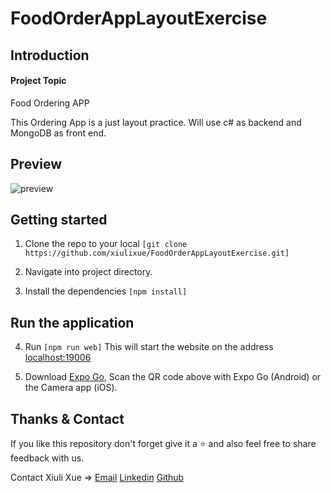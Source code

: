 # FoodOrderAppLayoutExercise

## Introduction

#### Project Topic

Food Ordering APP

This Ordering App is a just layout practice. Will use c# as backend and MongoDB as front end. 

## Preview

![preview](https://github.com/xiulixue/xiulixue-website/assets/106227623/7297a601-ccde-4cca-9677-4ee9f7548723)

## Getting started

1. Clone the repo to your local `[git clone https://github.com/xiulixue/FoodOrderAppLayoutExercise.git]`

2. Navigate into project directory.

3. Install the dependencies `[npm install]`

## Run the application

4. Run `[npm run web]` This will start the website on the address [localhost:19006](http://localhost:19006)
    
5. Download [Expo Go](https://expo.dev/tools), Scan the QR code above with Expo Go (Android) or the Camera app (iOS).

## Thanks & Contact

If you like this repository don't forget give it a ⭐ and also feel free to share feedback with us. 

Contact Xiuli Xue => [Email](mailto:xuemurphy@gmail.com) [Linkedin](https://www.linkedin.com/in/xiuli-xue) [Github](https://github.com/xiulixue)
